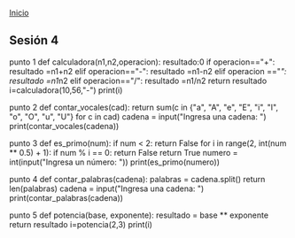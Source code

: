 <!-- No borrar o modificar -->
[Inicio](./index.md)

## Sesión 4


<!-- Su documentación aquí -->
punto 1
def calculadora(n1,n2,operacion):
    resultado:0
    if operacion=="+":
        resultado =n1+n2
    elif operacion=="-":
        resultado =n1-n2
    elif operacion =="*":
        resultado =n1*n2
    elif operacion=="/":
        resultado =n1/n2
    return resultado
i=calculadora(10,56,"-")
print(i)

punto 2
def contar_vocales(cad):
    return sum(c in {"a", "A", "e", "E", "i", "I", "o", "O", "u", "U"} for c in cad)
cadena = input("Ingresa una cadena: ")
print(contar_vocales(cadena))

punto 3
def es_primo(num):
    if num < 2:
        return False
    for i in range(2, int(num ** 0.5) + 1):
        if num % i == 0:
            return False
    return True
numero = int(input("Ingresa un número: "))
print(es_primo(numero))

punto 4
def contar_palabras(cadena):
    palabras = cadena.split()
    return len(palabras)
cadena = input("Ingresa una cadena: ")
print(contar_palabras(cadena))

punto 5
def potencia(base, exponente):
    resultado = base ** exponente
    return resultado
i=potencia(2,3)
print(i)





